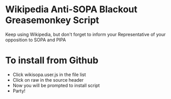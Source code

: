 # Wikipedia Anti-SOPA Blackout Greasemonkey Script 

Keep using Wikipedia, but don't forget to inform your Representative of your opposition to SOPA and PIPA

# To install from Github
* Click wikisopa.user.js in the file list
* Click on raw in the source header
* Now you will be prompted to install script
* Party!